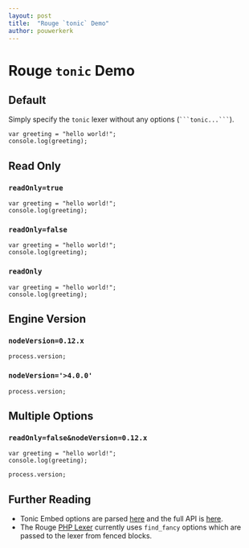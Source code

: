 ```yaml
---
layout: post
title:  "Rouge `tonic` Demo"
author: pouwerkerk
---
```


# Rouge `tonic` Demo

## Default

Simply specify the `tonic` lexer without any options (` ```tonic...``` `).

```tonic
var greeting = "hello world!";
console.log(greeting);
```

## Read Only

### `readOnly=true`

```tonic?readOnly=true
var greeting = "hello world!";
console.log(greeting);
```

### `readOnly=false`

```tonic?readOnly=1
var greeting = "hello world!";
console.log(greeting);
```

### `readOnly`

```tonic?readOnly
var greeting = "hello world!";
console.log(greeting);
```

## Engine Version

### `nodeVersion=0.12.x`

```tonic?nodeVersion=0.12.x
process.version;
```

### `nodeVersion='>4.0.0'`

```tonic?nodeVersion=>4.0.0
process.version;
```

## Multiple Options

### `readOnly=false&nodeVersion=0.12.x`

```tonic?readOnly=false&nodeVersion=0.12.x
var greeting = "hello world!";
console.log(greeting);

process.version;
```

## Further Reading
* Tonic Embed options are parsed [here](https://github.com/njudah/tonic/blob/8f13dfd0959b1caf4a10ba59e1ab8b2c69b9cbf7/app/components/embed.js#L71-L72) and the full API is [here](https://tonicdev.com/docs/embed).
* The Rouge [PHP Lexer](https://github.com/jneen/rouge/blob/master/lib/rouge/lexers/php.rb) currently uses `find_fancy` options which are passed to the lexer from fenced blocks.

